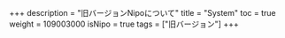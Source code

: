 +++
description = "旧バージョンNipoについて"
title = "System"
toc = true
weight = 109003000
isNipo = true
tags = ["旧バージョン"]
+++
